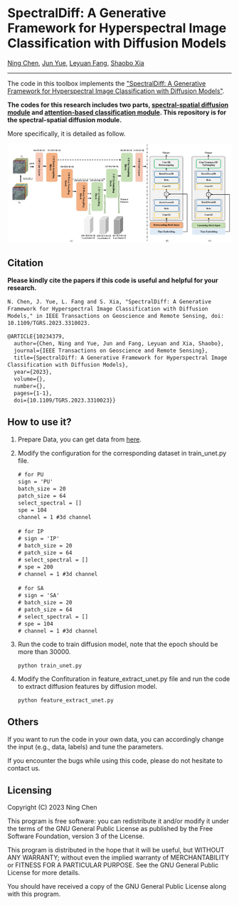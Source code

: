 # SpectralDiff: A Generative Framework for Hyperspectral Image Classification with Diffusion Models

[Ning Chen](), [Jun Yue](), [Leyuan Fang](), [Shaobo Xia]()
___________

The code in this toolbox implements the ["SpectralDiff: A Generative Framework for Hyperspectral Image Classification with Diffusion Models"](). 

**The codes for this research includes two parts, [spectral-spatial diffusion module](https://github.com/chenning0115/spectraldiff_diffusion/) and [attention-based classification module](https://github.com/chenning0115/SpectralDiff#spectraldiff). This repository is for the spectral-spatial diffusion module.**

More specifically, it is detailed as follow.

![alt text](./framework.png)

Citation
---------------------

**Please kindly cite the papers if this code is useful and helpful for your research.**

```
N. Chen, J. Yue, L. Fang and S. Xia, "SpectralDiff: A Generative Framework for Hyperspectral Image Classification with Diffusion Models," in IEEE Transactions on Geoscience and Remote Sensing, doi: 10.1109/TGRS.2023.3310023.

```

```
@ARTICLE{10234379,
  author={Chen, Ning and Yue, Jun and Fang, Leyuan and Xia, Shaobo},
  journal={IEEE Transactions on Geoscience and Remote Sensing}, 
  title={SpectralDiff: A Generative Framework for Hyperspectral Image Classification with Diffusion Models}, 
  year={2023},
  volume={},
  number={},
  pages={1-1},
  doi={10.1109/TGRS.2023.3310023}}

```

How to use it?
---------------------
1. Prepare Data, you can get data from [here](https://www.ehu.eus/ccwintco/index.php/Hyperspectral_Remote_Sensing_Scenes).
2. Modify the configuration for the corresponding dataset in train_unet.py file.
    ```
    # for PU
    sign = 'PU'
    batch_size = 20
    patch_size = 64
    select_spectral = []
    spe = 104
    channel = 1 #3d channel

    # for IP
    # sign = 'IP'
    # batch_size = 20
    # patch_size = 64
    # select_spectral = []
    # spe = 200
    # channel = 1 #3d channel

    # for SA
    # sign = 'SA'
    # batch_size = 20
    # patch_size = 64
    # select_spectral = []
    # spe = 104
    # channel = 1 #3d channel
    ```
3. Run the code to train diffusion model, note that the epoch should be more than 30000.
   ```
   python train_unet.py
   ```

4. Modify the Confituration in feature_extract_unet.py file and run the code to extract diffusion features by diffusion model.

    ```
    python feature_extract_unet.py
    ```

Others
----------------------
If you want to run the code in your own data, you can accordingly change the input (e.g., data, labels) and tune the parameters.

If you encounter the bugs while using this code, please do not hesitate to contact us.

Licensing
---------

Copyright (C) 2023 Ning Chen

This program is free software: you can redistribute it and/or modify it under the terms of the GNU General Public License as published by the Free Software Foundation, version 3 of the License.

This program is distributed in the hope that it will be useful, but WITHOUT ANY WARRANTY; without even the implied warranty of MERCHANTABILITY or FITNESS FOR A PARTICULAR PURPOSE. See the GNU General Public License for more details.

You should have received a copy of the GNU General Public License along with this program.
